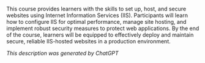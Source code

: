 This course provides learners with the skills to set up, host, and secure websites using Internet Information Services (IIS). Participants will learn how to configure IIS for optimal performance, manage site hosting, and implement robust security measures to protect web applications. By the end of the course, learners will be equipped to effectively deploy and maintain secure, reliable IIS-hosted websites in a production environment.

*This description was generated by ChatGPT*